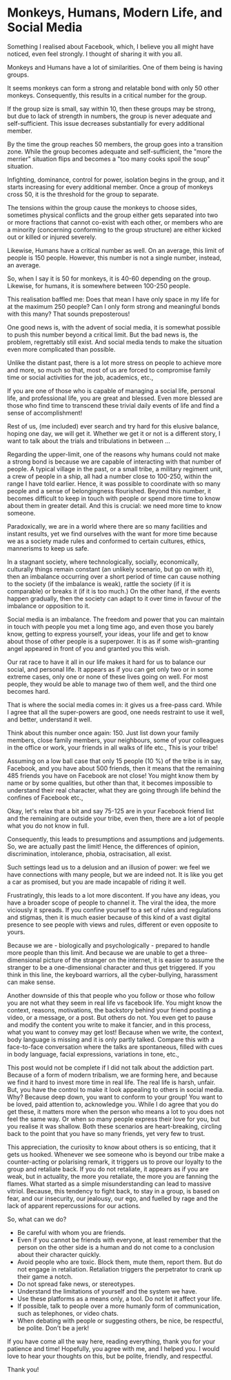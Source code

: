 # Monkeys, Humans, Modern Life, and Social Media

Something I realised about Facebook, which, I believe you all might have
noticed, even feel strongly. I thought of sharing it with you all.

Monkeys and Humans have a lot of similarities. One of them being is
having groups.

It seems monkeys can form a strong and relatable bond with only 50 other
monkeys. Consequently, this results in a critical number for the group.

If the group size is small, say within 10, then these groups may be
strong, but due to lack of strength in numbers, the group is never
adequate and self-sufficient. This issue decreases substantially for
every additional member.

By the time the group reaches 50 members, the group goes into a
transition zone. While the group becomes adequate and self-sufficient,
the \"more the merrier\" situation flips and becomes a \"too many cooks
spoil the soup\" situation.

Infighting, dominance, control for power, isolation begins in the group,
and it starts increasing for every additional member. Once a group of
monkeys cross 50, it is the threshold for the group to separate.

The tensions within the group cause the monkeys to choose sides,
sometimes physical conflicts and the group either gets separated into
two or more fractions that cannot co-exist with each other, or members
who are a minority (concerning conforming to the group structure) are
either kicked out or killed or injured severely.

Likewise, Humans have a critical number as well. On an average, this
limit of people is 150 people. However, this number is not a single
number, instead, an average.

So, when I say it is 50 for monkeys, it is 40-60 depending on the group.
Likewise, for humans, it is somewhere between 100-250 people.

This realisation baffled me: Does that mean I have only space in my life
for at the maximum 250 people? Can I only form strong and meaningful
bonds with this many? That sounds preposterous!

One good news is, with the advent of social media, it is somewhat
possible to push this number beyond a critical limit. But the bad news
is, the problem, regrettably still exist. And social media tends to make
the situation even more complicated than possible.

Unlike the distant past, there is a lot more stress on people to achieve
more and more, so much so that, most of us are forced to compromise
family time or social activities for the job, academics, etc.,

If you are one of those who is capable of managing a social life,
personal life, and professional life, you are great and blessed. Even
more blessed are those who find time to transcend these trivial daily
events of life and find a sense of accomplishment!

Rest of us, (me included) ever search and try hard for this elusive
balance, hoping one day, we will get it. Whether we get it or not is a
different story, I want to talk about the trials and tribulations in
between \...

Regarding the upper-limit, one of the reasons why humans could not make
a strong bond is because we are capable of interacting with that number
of people. A typical village in the past, or a small tribe, a military
regiment unit, a crew of people in a ship, all had a number close to
100-250, within the range I have told earlier. Hence, it was possible to
coordinate with so many people and a sense of belongingness flourished.
Beyond this number, it becomes difficult to keep in touch with people or
spend more time to know about them in greater detail. And this is
crucial: we need more time to know someone.

Paradoxically, we are in a world where there are so many facilities and
instant results, yet we find ourselves with the want for more time
because we as a society made rules and conformed to certain cultures,
ethics, mannerisms to keep us safe.

In a stagnant society, where technologically, socially, economically,
culturally things remain constant (an unlikely scenario, but go on with
it), then an imbalance occurring over a short period of time can cause
nothing to the society (if the imbalance is weak), rattle the society
(if it is comparable) or breaks it (if it is too much.) On the other
hand, if the events happen gradually, then the society can adapt to it
over time in favour of the imbalance or opposition to it.

Social media is an imbalance. The freedom and power that you can
maintain in touch with people you met a long time ago, and even those
you barely know, getting to express yourself, your ideas, your life and
get to know about those of other people is a superpower. It is as if
some wish-granting angel appeared in front of you and granted you this
wish.

Our rat race to have it all in our life makes it hard for us to balance
our social, and personal life. It appears as if you can get only two or
in some extreme cases, only one or none of these lives going on well.
For most people, they would be able to manage two of them well, and the
third one becomes hard.

That is where the social media comes in: it gives us a free-pass card.
While I agree that all the super-powers are good, one needs restraint to
use it well, and better, understand it well.

Think about this number once again: 150. Just list down your family
members, close family members, your neighbours, some of your colleagues
in the office or work, your friends in all walks of life etc., This is
your tribe!

Assuming on a low ball case that only 15 people (10 %) of the tribe is
in say, Facebook, and you have about 500 friends, then it means that the
remaining 485 friends you have on Facebook are not close! You might know
them by name or by some qualities, but other than that, it becomes
impossible to understand their real character, what they are going
through life behind the confines of Facebook etc.,

Okay, let\'s relax that a bit and say 75-125 are in your Facebook friend
list and the remaining are outside your tribe, even then, there are a
lot of people what you do not know in full.

Consequently, this leads to presumptions and assumptions and judgements.
So, we are actually past the limit! Hence, the differences of opinion,
discrimination, intolerance, phobia, ostracisation, all exist.

Such settings lead us to a delusion and an illusion of power: we feel we
have connections with many people, but we are indeed not. It is like you
get a car as promised, but you are made incapable of riding it well.

Frustratingly, this leads to a lot more discontent. If you have any
ideas, you have a broader scope of people to channel it. The viral the
idea, the more viciously it spreads. If you confine yourself to a set of
rules and regulations and stigmas, then it is much easier because of
this kind of a vast digital presence to see people with views and rules,
different or even opposite to yours.

Because we are - biologically and psychologically - prepared to handle
more people than this limit. And because we are unable to get a
three-dimensional picture of the stranger on the internet, it is easier
to assume the stranger to be a one-dimensional character and thus get
triggered. If you think in this line, the keyboard warriors, all the
cyber-bullying, harassment can make sense.

Another downside of this that people who you follow or those who follow
you are not what they seem in real life vs facebook life. You might know
the context, reasons, motivations, the backstory behind your friend
posting a video, or a message, or a post. But others do not. You even
get to pause and modify the content you write to make it fancier, and in
this process, what you want to convey may get lost! Because when we
write, the context, body language is missing and it is only partly
talked. Compare this with a face-to-face conversation where the talks
are spontaneous, filled with cues in body language, facial expressions,
variations in tone, etc.,

This post would not be complete if I did not talk about the addiction
part. Because of a form of modern tribalism, we are forming here, and
because we find it hard to invest more time in real life. The real life
is harsh, unfair. But, you have the control to make it look appealing to
others in social media. Why? Because deep down, you want to conform to
your group! You want to be loved, paid attention to, acknowledge you.
While I do agree that you do get these, it matters more when the person
who means a lot to you does not feel the same way. Or when so many
people express their love for you, but you realise it was shallow. Both
these scenarios are heart-breaking, circling back to the point that you
have so many friends, yet very few to trust.

This appreciation, the curiosity to know about others is so enticing,
that it gets us hooked. Whenever we see someone who is beyond our tribe
make a counter-acting or polarising remark, it triggers us to prove our
loyalty to the group and retaliate back. If you do not retaliate, it
appears as if you are weak, but in actuality, the more you retaliate,
the more you are fanning the flames. What started as a simple
misunderstanding can lead to massive vitriol. Because, this tendency to
fight back, to stay in a group, is based on fear, and our insecurity,
our jealousy, our ego, and fuelled by rage and the lack of apparent
repercussions for our actions.

So, what can we do?

-   Be careful with whom you are friends.
-   Even if you cannot be friends with everyone, at least remember that
    the person on the other side is a human and do not come to a
    conclusion about their character quickly.
-   Avoid people who are toxic. Block them, mute them, report them. But
    do not engage in retaliation. Retaliation triggers the perpetrator
    to crank up their game a notch.
-   Do not spread fake news, or stereotypes.
-   Understand the limitations of yourself and the system we have.
-   Use these platforms as a means only, a tool. Do not let it affect
    your life.
-   If possible, talk to people over a more humanly form of
    communication, such as telephones, or video chats.
-   When debating with people or suggesting others, be nice, be
    respectful, be polite. Don\'t be a jerk!

If you have come all the way here, reading everything, thank you for
your patience and time! Hopefully, you agree with me, and I helped you.
I would love to hear your thoughts on this, but be polite, friendly, and
respectful.

Thank you!
